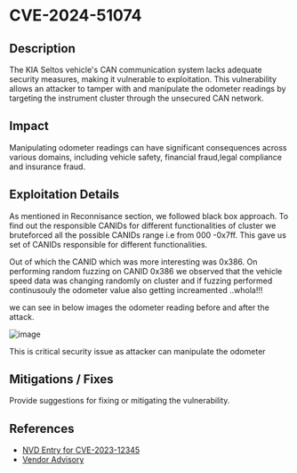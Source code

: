 # CVE-2024-51074

## Description
The KIA Seltos vehicle's CAN communication system lacks adequate security measures, making it vulnerable to exploitation. This vulnerability allows an attacker to tamper with and manipulate the odometer readings by targeting the instrument cluster through the unsecured CAN network.

## Impact
Manipulating odometer readings can have significant consequences across various domains, including vehicle safety, financial fraud,legal compliance and insurance fraud. 

## Exploitation Details
As mentioned in Reconnisance section, we followed black box approach. To find out the responsible CANIDs for different functionalities of cluster we bruteforced all the possible CANIDs range
i.e from 000 -0x7ff. This gave us set of CANIDs responsible for different functionalities.

Out of which the CANID which was more interesting was 0x386. On performing random fuzzing on CANID 0x386 we observed that the vehicle speed data was changing randomly on cluster and if fuzzing performed 
continusouly the odometer value also getting increamented ..whola!!!

we can see in below images the odometer reading before and after the attack.

![image](https://github.com/user-attachments/assets/fbd549d2-f465-4f04-89e8-76a5350a53dc)




This is critical security issue as attacker can manipulate the odometer 

## Mitigations / Fixes
Provide suggestions for fixing or mitigating the vulnerability.

## References
- [NVD Entry for CVE-2023-12345](https://nvd.nist.gov/vuln/detail/CVE-2023-12345)
- [Vendor Advisory](https://examplevendor.com/advisory/12345)
